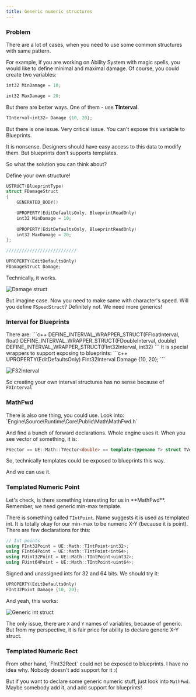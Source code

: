 ```yaml
---
title: Generic numeric structures
---
```

<h3>Problem</h3>
There are a lot of cases, when you need to use some common structures with same pattern.

For example, if you are working on Ability System with magic spells, you would like to define minimal and maximal damage.
Of course, you could create two variables:
```c++
int32 MinDamage = 10;

int32 MaxDamage = 20;
```
But there are better ways. One of them - use **TInterval**.
```c++
TInterval<int32> Damage {10, 20};
```
But there is one issue. Very critical issue. You can't expose this variable to Blueprints.

It is nonsense. Designers should have easy access to this data to modify them. But blueprints don't supports templates.

So what the solution you can think about?

Define your own structure!
```c++
USTRUCT(BlueprintType)
struct FDamageStruct
{
	GENERATED_BODY()

	UPROPERTY(EditDefaultsOnly, BlueprintReadOnly)
	int32 MinDamage = 10;
	
	UPROPERTY(EditDefaultsOnly, BlueprintReadOnly)
	int32 MaxDamage = 20;
};

///////////////////////////

UPROPERTY(EditDefaultsOnly)
FDamageStruct Damage;
```
Technically, it works.

![Damage struct](https://apokrif6.github.io/assets/images/generic_numeric_structures/damage-struct.png)

But imagine case. Now you need to make same with character's speed.
Will you define `FSpeedStruct`? Definitely not. We need more generics!

<h3>Interval for Blueprints</h3>
There are:
```c++
DEFINE_INTERVAL_WRAPPER_STRUCT(FFloatInterval, float)
DEFINE_INTERVAL_WRAPPER_STRUCT(FDoubleInterval, double)
DEFINE_INTERVAL_WRAPPER_STRUCT(FInt32Interval, int32)
```
It is special wrappers to support exposing to blueprints:
```c++
UPROPERTY(EditDefaultsOnly)
FInt32Interval Damage {10, 20};
```

![F32Interval](https://apokrif6.github.io/assets/images/generic_numeric_structures/fint32_interval.png)

So creating your own interval structures has no sense because of `FXInterval`

<h3>MathFwd</h3>
There is also one thing, you could use.
Look into:
`Engine\Source\Runtime\Core\Public\Math\MathFwd.h`

And find a bunch of forward declarations.
Whole engine uses it.
When you see vector of something, it is:
```c++
FVector == UE::Math::TVector<double> == template<typename T> struct TVector
```
So, technically templates could be exposed to blueprints this way.

And we can use it.

<h3>Templated Numeric Point</h3>
Let's check, is there something interesting for us in **MathFwd**. Remember, we need generic min-max template.

There is something called `TIntPoint`. Name suggests it is used as templated int.
It is totally okay for our min-max to be numeric X-Y (because it is point).
There are few declarations for this:
```c++
// Int points
using FInt32Point = UE::Math::TIntPoint<int32>;
using FInt64Point = UE::Math::TIntPoint<int64>;
using FUint32Point = UE::Math::TIntPoint<uint32>;
using FUint64Point = UE::Math::TIntPoint<uint64>;
```
Signed and unassigned ints for 32 and 64 bits.
We should try it:
```c++
UPROPERTY(EditDefaultsOnly)
FInt32Point Damage {10, 20};
```

And yeah, this works:

![Generic int struct](https://apokrif6.github.io/assets/images/generic_numeric_structures/generic-int-struct.png)

The only issue, there are `X` and `Y` names of variables, because of generic.
But from my perspective, it is fair price for ability to declare generic X-Y struct.

<h3>Templated Numeric Rect</h3>
From other hand, `FInt32Rect` could not be exposed to blueprints. I have no idea why.
Nobody doesn't add support for it :(

But if you want to declare some generic numeric stuff, just look into `MathFwd`.
Maybe somebody add it, and add support for blueprints!